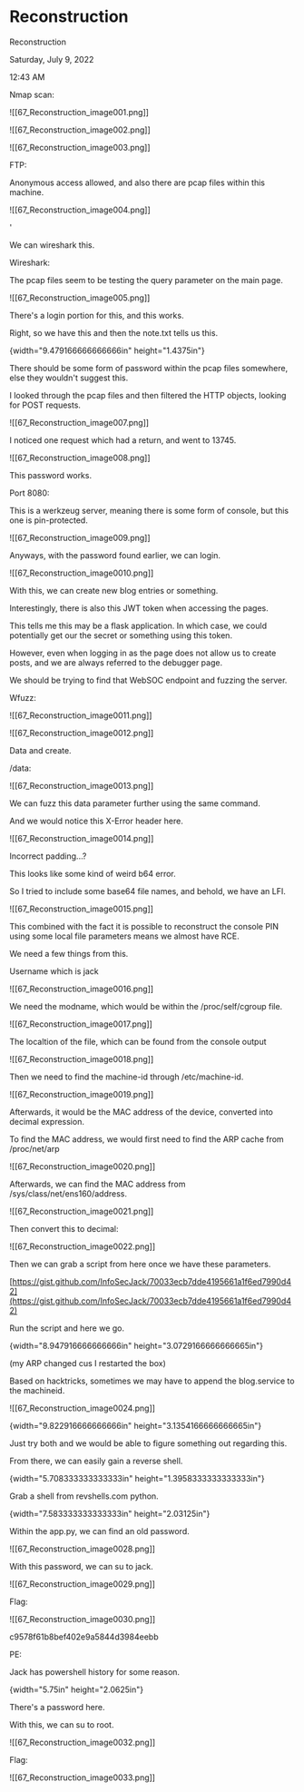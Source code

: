 # Reconstruction

Reconstruction

Saturday, July 9, 2022

12:43 AM

Nmap scan:

!\[\[67\_Reconstruction\_image001.png]]

&#x20;

!\[\[67\_Reconstruction\_image002.png]]

&#x20;

!\[\[67\_Reconstruction\_image003.png]]

&#x20;

FTP:

Anonymous access allowed, and also there are pcap files within this machine.

!\[\[67\_Reconstruction\_image004.png]]

'

We can wireshark this.

&#x20;

Wireshark:

The pcap files seem to be testing the query parameter on the main page.

!\[\[67\_Reconstruction\_image005.png]]

&#x20;

There's a login portion for this, and this works.

Right, so we have this and then the note.txt tells us this.

{width="9.479166666666666in" height="1.4375in"}

&#x20;

There should be some form of password within the pcap files somewhere, else they wouldn't suggest this.

&#x20;

I looked through the pcap files and then filtered the HTTP objects, looking for POST requests.

!\[\[67\_Reconstruction\_image007.png]]

&#x20;

I noticed one request which had a return, and went to 13745.

!\[\[67\_Reconstruction\_image008.png]]

&#x20;

This password works.

&#x20;

Port 8080:

This is a werkzeug server, meaning there is some form of console, but this one is pin-protected.

!\[\[67\_Reconstruction\_image009.png]]

&#x20;

Anyways, with the password found earlier, we can login.

&#x20;

!\[\[67\_Reconstruction\_image0010.png]]

&#x20;

With this, we can create new blog entries or something.

Interestingly, there is also this JWT token when accessing the pages.

&#x20;

This tells me this may be a flask application. In which case, we could potentially get our the secret or something using this token.

However, even when logging in as the page does not allow us to create posts, and we are always referred to the debugger page.

&#x20;

We should be trying to find that WebSOC endpoint and fuzzing the server.

&#x20;

Wfuzz:

!\[\[67\_Reconstruction\_image0011.png]]

&#x20;

!\[\[67\_Reconstruction\_image0012.png]]

&#x20;

Data and create.

&#x20;

/data:

!\[\[67\_Reconstruction\_image0013.png]]

&#x20;

We can fuzz this data parameter further using the same command.

And we would notice this X-Error header here.

!\[\[67\_Reconstruction\_image0014.png]]

&#x20;

Incorrect padding...?

This looks like some kind of weird b64 error.

&#x20;

So I tried to include some base64 file names, and behold, we have an LFI.

&#x20;

!\[\[67\_Reconstruction\_image0015.png]]

&#x20;

This combined with the fact it is possible to reconstruct the console PIN using some local file parameters means we almost have RCE.

&#x20;

We need a few things from this.

&#x20;

Username which is jack

!\[\[67\_Reconstruction\_image0016.png]]

> &#x20;

We need the modname, which would be within the /proc/self/cgroup file.

!\[\[67\_Reconstruction\_image0017.png]]

&#x20;

&#x20;

The localtion of the file, which can be found from the console output

!\[\[67\_Reconstruction\_image0018.png]]

&#x20;

Then we need to find the machine-id through /etc/machine-id.

!\[\[67\_Reconstruction\_image0019.png]]

&#x20;

Afterwards, it would be the MAC address of the device, converted into decimal expression.

&#x20;

To find the MAC address, we would first need to find the ARP cache from /proc/net/arp

!\[\[67\_Reconstruction\_image0020.png]]

&#x20;

Afterwards, we can find the MAC address from /sys/class/net/ens160/address.

&#x20;

!\[\[67\_Reconstruction\_image0021.png]]

&#x20;

Then convert this to decimal:

!\[\[67\_Reconstruction\_image0022.png]]

&#x20;

Then we can grab a script from here once we have these parameters.

[https://gist.github.com/InfoSecJack/70033ecb7dde4195661a1f6ed7990d42](https://gist.github.com/InfoSecJack/70033ecb7dde4195661a1f6ed7990d42)

&#x20;

Run the script and here we go.

{width="8.947916666666666in" height="3.0729166666666665in"}

(my ARP changed cus I restarted the box)

&#x20;

Based on hacktricks, sometimes we may have to append the blog.service to the machineid.

!\[\[67\_Reconstruction\_image0024.png]]

&#x20;

{width="9.822916666666666in" height="3.1354166666666665in"}

&#x20;

Just try both and we would be able to figure something out regarding this.

&#x20;

From there, we can easily gain a reverse shell.

{width="5.708333333333333in" height="1.3958333333333333in"}

&#x20;

Grab a shell from revshells.com python.

&#x20;

{width="7.583333333333333in" height="2.03125in"}

&#x20;

Within the app.py, we can find an old password.

!\[\[67\_Reconstruction\_image0028.png]]

&#x20;

With this password, we can su to jack.

!\[\[67\_Reconstruction\_image0029.png]]

&#x20;

Flag:

!\[\[67\_Reconstruction\_image0030.png]]

c9578f61b8bef402e9a5844d3984eebb

&#x20;

PE:

Jack has powershell history for some reason.

{width="5.75in" height="2.0625in"}

&#x20;

There's a password here.

With this, we can su to root.

&#x20;

!\[\[67\_Reconstruction\_image0032.png]]

&#x20;

Flag:

!\[\[67\_Reconstruction\_image0033.png]]

&#x20;

&#x20;
